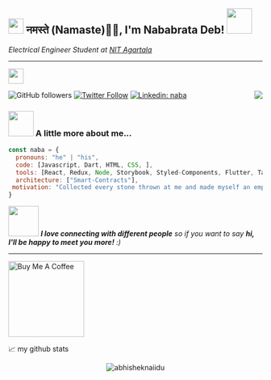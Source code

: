 <h2><img src="https://emojis.slackmojis.com/emojis/images/1531849430/4246/blob-sunglasses.gif?1531849430" width="30"/> नमस्ते (Namaste)🙏🏻, I'm Nababrata Deb! <img src="https://media.giphy.com/media/12oufCB0MyZ1Go/giphy.gif" width="50"></h2>
<p><em>Electrical Engineer Student at <a href="https://www.nita.ac.in/">NIT Agartala
  

----------


</a><img src="https://media.giphy.com/media/WUlplcMpOCEmTGBtBW/giphy.gif" width="30"> 
</em></p>

<p align="left">
  <a href="https://github.com/MacroPower/MacroPower">
   <img src="https://64.media.tumblr.com/e1f1c97123ae217eb731500e502e0083/tumblr_n9dxcikmIU1qc9zfzo7_r1_250.gif" align="right">
  </a>
</p>

![GitHub followers](https://img.shields.io/github/followers/nababrata12?label=Follow&style=social)
[![Twitter Follow](https://img.shields.io/twitter/follow/NabanrataNFTart?label=Follow)](https://twitter.com/NabanrataNFTart)
[![Linkedin: naba](https://img.shields.io/badge/-naba-blue?style=flat-square&logo=Linkedin&logoColor=white&link=https://www.linkedin.com/in/nababratadeb/)](https://www.linkedin.com/in/nababratadeb/)

### <img src="https://media.giphy.com/media/VgCDAzcKvsR6OM0uWg/giphy.gif" width="50"> A little more about me...  

```javascript
const naba = {
  pronouns: "he" | "his",
  code: [Javascript, Dart, HTML, CSS, ],
  tools: [React, Redux, Node, Storybook, Styled-Components, Flutter, Tailwind],
  architecture: ["Smart-Contracts"],
 motivation: "Collected every stone thrown at me and made myself an empire"
}
```

<img src="https://media.giphy.com/media/LnQjpWaON8nhr21vNW/giphy.gif" width="60"> <em><b>I love connecting with different people</b> so if you want to say <b>hi, I'll be happy to meet you more!</b> :)</em>

---

<a href="https://www.buymeacoffee.com/nababrata17" target="_blank"><img src="https://cdn.buymeacoffee.com/buttons/v2/default-red.png" alt="Buy Me A Coffee" width="150" ></a>


📈 my github stats

<p align="center"> <img src="https://github-readme-stats.vercel.app/api?username=abhisheknaiidu&show_icons=true&theme=gotham" alt="abhisheknaiidu" />




